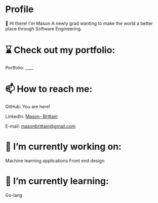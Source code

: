 # Profile
👋 Hi there! I'm Mason
A newly grad wanting to make the world a better place through Software Engineering.

# ⌛ Check out my portfolio:
Portfolio: ____

# 📫 How to reach me:

GitHub: You are here!

LinkedIn: [Mason- Brittain](https://www.linkedin.com/in/mason-brittain-4a265a1aa/)

E-mail: masonbrittain@gmail.com

# 🔭 I’m currently working on:
Machine learning applications
Front end design

# 🌱 I’m currently learning:
Go-lang

